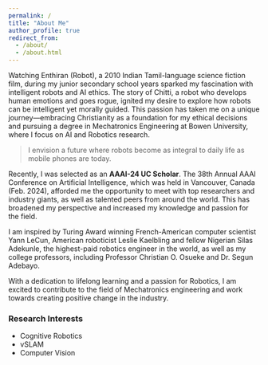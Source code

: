 ```yaml
---
permalink: /
title: "About Me"
author_profile: true
redirect_from: 
  - /about/
  - /about.html
---
```


Watching Enthiran (Robot), a 2010 Indian Tamil-language science fiction film, during my junior secondary school years sparked my fascination with intelligent robots and AI ethics. The story of Chitti, a robot who develops human emotions and goes rogue, ignited my desire to explore how robots can be intelligent yet morally guided. This passion has taken me on a unique journey—embracing Christianity as a foundation for my ethical decisions and pursuing a degree in Mechatronics Engineering at Bowen University, where I focus on AI and Robotics research. 

>  I envision a future where robots become as integral to daily life as mobile phones are today.

Recently, I was selected as an **AAAI-24 UC Scholar**. The 38th Annual AAAI Conference on Artificial Intelligence, which was held in Vancouver, Canada (Feb. 2024), afforded me the opportunity to meet with top researchers and industry giants, as well as talented peers from around the world. This has broadened my perspective and increased my knowledge and passion for the field.

I am inspired by Turing Award winning French-American computer scientist Yann LeCun, American roboticist Leslie Kaelbling and fellow Nigerian Silas Adekunle, the highest-paid robotics engineer in the world, as well as my college professors, including Professor Christian O. Osueke and Dr. Segun Adebayo.

With a dedication to lifelong learning and a passion for Robotics, I am excited to contribute to the field of Mechatronics engineering and work towards creating positive change in the industry.


### Research Interests
  * Cognitive Robotics
  * vSLAM
  * Computer Vision